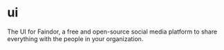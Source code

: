 # ui
The UI for Faindor, a free and open-source social media platform to share everything with the people in your organization.